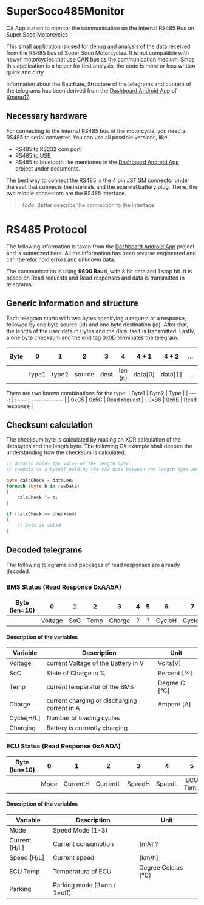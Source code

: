 # SuperSoco485Monitor
C# Application to monitor the communication on the internal RS485 Bus on Super Soco Motorcycles

This small application is used for debug and analysis of the data received from the RS485 bus of Super Soco Motorcycles. It is not compatible with newer motorcycles that use CAN bus as the communication medium. Since this application is a helper for first analysis, the code is more or less written quick and dirty.

Information about the Baudrate, Structure of the telegrams and content of the telegrams has been derived from the [Dashboard Android App](https://github.com/Xmanu12/SuSoDevs) of [Xmanu12](https://github.com/Xmanu12).


## Necessary hardware
For connecting to the internal RS485 bus of the motorcycle, you need a RS485 to serial converter. You can use all possible versions, like
- RS485 to RS232 com port
- RS485 to USB
- RS485 to bluetooth like mentioned in the [Dashboard Android App](https://github.com/Xmanu12/SuSoDevs) project under documents.

The best way to connect the RS485 is the 4 pin JST SM connector under the seat that connects the internals and the external battery plug. There, the two middle connectors are the RS485 interface.

> *Todo*:
> Better describe the connection to the interface

# RS485 Protocol
The following information is taken from the [Dashboard Android App](https://github.com/Xmanu12/SuSoDevs) project and is sumarized here. All the information has been reverse engineered and can therefor hold errors and unknown data.

The communication is using **9600 Baud**, with 8 bit data and 1 stop bit. It is based on Read requests and Read responses and data is transmitted in telegrams.
## Generic information and structure

Each telegram starts with two bytes specifying a request or a response, followed by one byte source (id) and one byte destination (id). After that, the length of the user data in Bytes and the data itself is transmitted. Lastly, a one byte checksum and the end tag 0x0D terminates the telegram.

| Byte |   0   |   1   |   2    |   3   |    4    |  4 + 1  |  4 + 2  |  ...  |   4 + n   | 4 + n + 1 | 4 + n + 2 |
| :--- | :---: | :---: | :----: | :---: | :-----: | :-----: | :-----: | :---: | :-------: | :-------: | :-------: |
|      | type1 | type2 | source | dest  | len (n) | data[0] | data[1] |  ...  | data[n-1] | checksum  |   0x0D    |

There are two known combinations for the type:
| Byte1 | Byte2 | Type          |
| ----: | :---- | ------------- |
|  0xC5 | 0x5C  | Read request  |
|  0xB6 | 0x6B  | Read response |

## Checksum calculation
The checksum byte is calculated by making an XOR calculation of the databytes and the length byte. The following C# example shall deepen the understanding how the checksum is calculated.

```c#
// dataLen holds the value of the length byte
// rawData is a byte[] holding the raw data between the length byte and the checksum byte

byte calcCheck = dataLen;
foreach (byte b in rawData)
{
    calcCheck ^= b;
}

if (calcCheck == checksum)
{
    // Data is valid
}

```

## Decoded telegrams
The following telegrams and packages of read responses are already decoded.

### BMS Status (Read Response 0xAA5A)

| Byte (len=10) |    0    |   1   |   2   |   3    |   4   |   5   |   6    |   7    |   8   |    9     |
| ------------- | :-----: | :---: | :---: | :----: | :---: | :---: | :----: | :----: | :---: | :------: |
|               | Voltage |  SoC  | Temp  | Charge |   ?   |   ?   | CycleH | CycleL |   ?   | Charging |

#### Description of the variables
| Variable   | Description                                  | Unit          |
| ---------- | -------------------------------------------- | ------------- |
| Voltage    | current Voltage of the Battery in V          | Volts[V]      |
| SoC        | State of Charge in %                         | Percent [%]   |
| Temp       | current temperatur of the BMS                | Degree C [°C] |
| Charge     | current charging or discharging current in A | Ampere [A]    |
| Cycle[H/L] | Number of loading cycles                     |               |
| Charging   | Battery is currently charging                |               |

### ECU Status (Read Response 0xAADA)
| Byte (len=10) |   0   |    1     |    2     |   3    |   4    |    5     |   6   |   7   |    8    |   9   |
| ------------- | :---: | :------: | :------: | :----: | :----: | :------: | :---: | :---: | :-----: | :---: |
|               | Mode  | CurrentH | CurrentL | SpeedH | SpeedL | ECU Temp |   ?   |   ?   | Parking |   ?   |


#### Description of the variables
| Variable      | Description                 | Unit                |
| ------------- | --------------------------- | ------------------- |
| Mode          | Speed Mode (1-3)            |                     |
| Current [H/L] | Current consumption         | [mA] ?              |
| Speed [H/L]   | Current speed               | [km/h]              |
| ECU Temp      | Temperature of ECU          | Degree Celcius [°C] |
| Parking       | Parking mode (2=on / 1=off) |                     |
